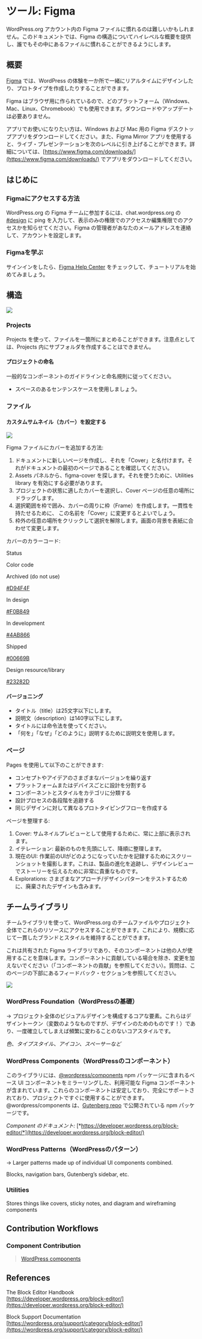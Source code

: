 <!--
# Tools: Figma
-->
# ツール: Figma

<!--
Familiarizing oneself with the Figma files in the WordPress.org account can be difficult. This document will provide a high-level overview of the Figma structure and help anyone become familiar with the files therein.
-->
WordPress.org アカウント内の Figma ファイルに慣れるのは難しいかもしれません。このドキュメントでは、Figma の構造についてハイレベルな概要を提供し、誰でもその中にあるファイルに慣れることができるようにします。

<!--
## Overview
-->
## 概要

<!--
[Figma](https://www.figma.com) allows you to design and prototype your WordPress experiences, together, in real-time and in one place.
-->
[Figma](https://www.figma.com) では、WordPress の体験を一か所で一緒にリアルタイムにデザインしたり、プロトタイプを作成したりすることができます。

<!--
Figma is built for the browser, so you can use it across any platform (Windows, Mac, Linux, and Chromebook). No downloads or updates required.
-->
Figma はブラウザ用に作られているので、どのプラットフォーム（Windows、Mac、Linux、Chromebook）でも使用できます。ダウンロードやアップデートは必要ありません。

<!--
For those that prefer the app experience, you can download the Figma Desktop App for Windows and Mac. Or use the Figma Mirror app to take your live presentations to the next level. Learn more and download the apps at [https://www.figma.com/downloads/](https://www.figma.com/downloads/)
-->
アプリでお使いになりたい方は、Windows および Mac 用の Figma デスクトップアプリをダウンロードしてください。また、Figma Mirror アプリを使用すると、ライブ・プレゼンテーションを次のレベルに引き上げることができます。詳細については、[https://www.figma.com/downloads/](https://www.figma.com/downloads/) でアプリをダウンロードしてください。

<!--
## Getting Started
-->
## はじめに

<!--
### How to get Figma access
-->
### Figmaにアクセスする方法

<!--
To join the WordPress.org Figma team, ping in [#design](https://make.wordpress.org/design/tag/design/) on chat.wordpress.org and let us know whether you need view-only or edit access. A Figma admin will contact you for your email address to set up your account.
-->
WordPress.org の Figma チームに参加するには、chat.wordpress.org の [#design](https://make.wordpress.org/design/tag/design/) に ping を入力して、表示のみの権限でのアクセスか編集権限でのアクセスかを知らせてください。Figma の管理者があなたのメールアドレスを連絡して、アカウントを設定します。

<!--
### Learning Figma
-->
### Figmaを学ぶ

<!--
Once you’re signed in, you can check out the [Figma Help Center](https://help.figma.com/) for getting started tutorials and more.
-->
サインインをしたら、[Figma Help Center](https://help.figma.com/) をチェックして、チュートリアルを始めてみましょう。

<!--
## Structure
-->
## 構造

[![](https://i1.wp.com/make.wordpress.org/design/files/2020/04/home-screen.png?resize=776%2C437&ssl=1)](https://i1.wp.com/make.wordpress.org/design/files/2020/04/home-screen.png?ssl=1)

<!--
### Projects
-->
### Projects

<!--
You can use Projects to group Files in one place. Noted that It’s not possible to create subfolders within the Projects.
-->
Projects を使って、ファイルを一箇所にまとめることができます。注意点としては、Projects 内にサブフォルダを作成することはできません。

<!--
#### Project Naming
-->
#### プロジェクトの命名

<!--
Make sure you follow the general component guidelines and naming conventions.
-->
一般的なコンポーネントのガイドラインと命名規則に従ってください。

<!--
*   Use the sentence case with spaces.
-->
*   スペースのあるセンテンスケースを使用しましょう。

<!--
### Files
-->
### ファイル

<!--
#### Set a Custom Thumbnail (Cover)
-->
#### カスタムサムネイル（カバー）を設定する

[![](https://i1.wp.com/make.wordpress.org/design/files/2020/04/figma-covers.png?fit=776%2C371&ssl=1)](https://i1.wp.com/make.wordpress.org/design/files/2020/04/figma-covers.png?ssl=1)

<!--
How to add a cover to your Figma file:
-->
Figma ファイルにカバーを追加する方法:

<!--
1.  Create a new page in your document and call it “Cover”. Make sure it’s the first page in your document.
2.  From the Assets panel, search for figma-cover. You may need to enable the Utilities library for it to show up.
3.  Select the cover that’s appropriate for the status of your project and drag it anywhere in your Cover page.
4.  Frame the selection to create a frame around the cover. For consistency, you may want to rename this “Cover”.
5.  Click anywhere outside the frame to deselect. Change the background of your screen to match the cover.
-->
1. ドキュメントに新しいページを作成し、それを「Cover」と名付けます。それがドキュメントの最初のページであることを確認してください。
2. Assets パネルから、figma-cover を探します。それを使うために、Utilities library を有効にする必要があります。
3. プロジェクトの状態に適したカバーを選択し、Cover ページの任意の場所にドラッグします。
4. 選択範囲を枠で囲み、カバーの周りに枠（Frame）を作成します。一貫性を持たせるために、 この名前を「Cover」に変更するとよいでしょう。
5. 枠外の任意の場所をクリックして選択を解除します。画面の背景を表紙に合わせて変更します。

<!--
Cover color codes:
-->
カバーのカラーコード:

Status

Color code

Archived (do not use)

[#D94F4F](https://make.wordpress.org/design/tag/d94f4f/)

In design

[#F0B849](https://make.wordpress.org/design/tag/f0b849/)

In development

[#4AB866](https://make.wordpress.org/design/tag/4ab866/)

Shipped

[#00669B](https://make.wordpress.org/design/tag/00669b/)

Design resource/library

[#23282D](https://make.wordpress.org/design/tag/23282d/)

<!--
#### Versioning
-->
#### バージョニング

<!--
*   Keep titles to 25 characters or less.
*   Keep your description to 140 characters or less.
*   Use the imperative mood for the title.
*   Use the description to explain ‘what’ and ‘why’ versus ‘how’.
-->
*   タイトル（title）は25文字以下にします。
*   説明文（description）は140字以下にします。
*   タイトルには命令法を使ってください。
*   「何を」「なぜ」「どのように」説明するために説明文を使用します。

<!--
### Pages
-->
### ページ

<!--
You can use Pages to:
-->
Pages を使用して以下のことができます:

<!--
*   Iterate on different versions of a concept or idea
*   Break up designs by platform or device
*   Arrange Components and Styles into categories
*   Track each stage of the design process
*   Create different Prototyping flows for the same designs
-->
*   コンセプトやアイデアのさまざまなバージョンを繰り返す
*   プラットフォームまたはデバイスごとに設計を分割する
*   コンポーネントとスタイルをカテゴリに分類する
*   設計プロセスの各段階を追跡する
*   同じデザインに対して異なるプロトタイピングフローを作成する

<!--
Organize your pages:
-->
ページを整理する:

<!--
1.  Cover: always at the top, to use it as a thumbnail preview.
2.  Iterations: keep the latest at the top organized in descending order.
3.  Current UI: take some screenshots to document how the UI was before working on it. This is extremely valuable to keep track of the evolution of the product, to tell the story in design reviews.
4.  Explorations: for testing different approaches/design patterns including discarded design
-->
1.  Cover: サムネイルプレビューとして使用するために、常に上部に表示されます。
2.  イテレーション: 最新のものを先頭にして、降順に整理します。
3.  現在のUI: 作業前のUIがどのようになっていたかを記録するためにスクリーンショットを撮影します。これは、製品の進化を追跡し、デザインレビューでストーリーを伝えるために非常に貴重なものです。
4.  Explorations: さまざまなアプローチ/デザインパターンをテストするために、廃棄されたデザインも含みます。

<!--
## Team Library
-->
## チームライブラリ

<!--
You can use the Team Library to access these resources across WordPress.org Team Files and Projects. This allows you to maintain a consistent brand and style, at scale.
-->
チームライブラリを使って、WordPress.org のチームファイルやプロジェクト全体でこれらのリソースにアクセスすることができます。これにより、規模に応じて一貫したブランドとスタイルを維持することができます。

<!--
This is a shared Figma library, which means its components are used by others. Please don’t make changes unless you are contributing components (see “Contributing components”). For questions, see the feedback section at the bottom of this page.
-->
これは共有された Figma ライブラリであり、そのコンポーネントは他の人が使用することを意味します。コンポーネントに貢献している場合を除き、変更を加えないでください（「コンポーネントの貢献」を参照してください）。質問は、このページの下部にあるフィードバック・セクションを参照してください。

[![](https://i1.wp.com/make.wordpress.org/design/files/2020/04/figma-library-structure.png?resize=776%2C377&ssl=1)](https://i1.wp.com/make.wordpress.org/design/files/2020/04/figma-library-structure.png?ssl=1)

<!--
### WordPress Foundation
-->
### WordPress Foundation（WordPressの基礎）

<!--
→ The core elements that make up visual design across the project. These are design tokens (like variables, but for design!) and core styles that don’t change often once established.
-->
→ プロジェクト全体のビジュアルデザインを構成するコアな要素。これらはデザイントークン（変数のようなものですが、デザインのためのものです！）であり、一度確立してしまえば頻繁に変わることのないコアスタイルです。

<!--
*Colours, type styles, icons, spacers, etc.*
-->
*色、タイプスタイル、アイコン、スペーサーなど*

<!--
### WordPress Components
-->
### WordPress Components（WordPressのコンポーネント）

<!--
This library contains available Figma components that mirror the base UI components found in the [@wordpress/components](https://www.npmjs.com/package/@wordpress/components) npm package. They are stable, fully supported, and ready for use in projects. @wordpress/components is an npm package that is published via the [Gutenberg repo](https://github.com/WordPress/gutenberg).
-->
このライブラリには、[@wordpress/components](https://www.npmjs.com/package/@wordpress/components) npm パッケージに含まれるベース UI コンポーネントをミラーリングした、利用可能な Figma コンポーネントが含まれています。これらのコンポーネントは安定しており、完全にサポートされており、プロジェクトですぐに使用することができます。@wordpress/components は、[Gutenberg repo](https://github.com/WordPress/gutenberg) で公開されている npm パッケージです。

<!--
*Component documentation:* [*https://developer.wordpress.org/block-editor/*](https://developer.wordpress.org/block-editor/)
-->
*Component のドキュメント:* [*https://developer.wordpress.org/block-editor/*](https://developer.wordpress.org/block-editor/)

<!--
### WordPress Patterns
-->
### WordPress Patterns（WordPressのパターン）

→ Larger patterns made up of individual UI components combined.

Blocks, navigation bars, Gutenberg’s sidebar, etc.

### Utilities

Stores things like covers, sticky notes, and diagram and wireframing components

## Contribution Workflows

### Component Contribution

> [WordPress components](https://make.wordpress.org/design/handbook/get-involved/wordpress-components/)

## References

The Block Editor Handbook  
[https://developer.wordpress.org/block-editor/](https://developer.wordpress.org/block-editor/)

Block Support Documentation [https://wordpress.org/support/category/block-editor/](https://wordpress.org/support/category/block-editor/)
